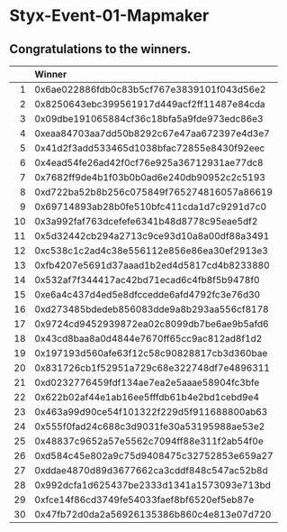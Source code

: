 # Styx-Event-01-Mapmaker

## Congratulations to the winners.

|    | Winner                                     |
|---:|:-------------------------------------------|
|  1 | 0x6ae022886fdb0c83b5cf767e3839101f043d56e2 |
|  2 | 0x8250643ebc399561917d449acf2ff11487e84cda |
|  3 | 0x09dbe191065884cf36c18bfa5a9fde973edc86e3 |
|  4 | 0xeaa84703aa7dd50b8292c67e47aa672397e4d3e7 |
|  5 | 0x41d2f3add533465d1038bfac72855e8430f92eec |
|  6 | 0x4ead54fe26ad42f0cf76e925a36712931ae77dc8 |
|  7 | 0x7682ff9de4b1f03b0b0ad6e240db90952c2c5193 |
|  8 | 0xd722ba52b8b256c075849f765274816057a86619 |
|  9 | 0x69714893ab28b0fe510bfc411cda1d7c9291d7c0 |
| 10 | 0x3a992faf763dcefefe6341b48d8778c95eae5df2 |
| 11 | 0x5d32442cb294a2713c9ce93d10a8a00df88a3491 |
| 12 | 0xc538c1c2ad4c38e556112e856e86ea30ef2913e3 |
| 13 | 0xfb4207e5691d37aaad1b2ed4d5817cd4b8233880 |
| 14 | 0x532af7f344417ac42bd71ecad6c4fb8f5b9478f0 |
| 15 | 0xe6a4c437d4ed5e8dfccedde6afd4792fc3e76d30 |
| 16 | 0xd273485bdedeb856083dde9a8b293aa556cf8178 |
| 17 | 0x9724cd9452939872ea02c8099db7be6ae9b5afd6 |
| 18 | 0x43cd8baa8a0d4844e7670ff65cc9ac812ad8f1d2 |
| 19 | 0x197193d560afe63f12c58c90828817cb3d360bae |
| 20 | 0x831726cb1f52951a729c68e322748df7e4896311 |
| 21 | 0xd0232776459fdf134ae7ea2e5aaae58904fc3bfe |
| 22 | 0x622b02af44e1ab16ee5fffdb61b4e2bd1cebd9e4 |
| 23 | 0x463a99d90ce54f101322f229d5f911688800ab63 |
| 24 | 0x555f0fad24c688c3d9031fe30a53195988ae53e2 |
| 25 | 0x48837c9652a57e5562c7094ff88e311f2ab54f0e |
| 26 | 0xd584c45e802a9c75d9408475c32752853e659a27 |
| 27 | 0xddae4870d89d3677662ca3cddf848c547ac52b8d |
| 28 | 0x992dcfa1d625437be2333d1341a1573093e713bd |
| 29 | 0xfce14f86cd3749fe54033faef8bf6520ef5eb87e |
| 30 | 0x47fb72d0da2a56926135386b860c4e813e07d720 |
